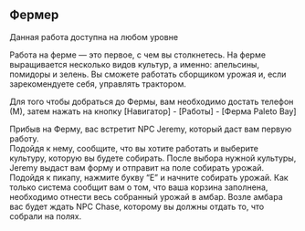 ## Фермер

Данная работа доступна на любом уровне

Работа на ферме — это первое, с чем вы столкнетесь. На ферме выращивается несколько видов культур, а именно: апельсины, помидоры и зелень. Вы сможете работать сборщиком урожая и, если зарекомендуете себя, управлять трактором.  
  
Для того чтобы добраться до Фермы, вам необходимо достать телефон (М), затем нажать на кнопку \[Навигатор\] - \[Работы\] - \[Ферма Paleto Bay\]  
  
Прибыв на Ферму, вас встретит NPC Jeremy, который даст вам первую работу.  
Подойдя к нему, сообщите, что вы хотите работать и выберите культуру, которую вы будете собирать. После выбора нужной культуры, Jeremy выдаст вам форму и отправит на поле собирать урожай. Подойдя к пикапу, нажмите букву “E” и начните собирать урожай. Как только система сообщит вам о том, что ваша корзина заполнена, необходимо отнести весь собранный урожай в амбар. Возле амбара вас будет ждать NPC Chase, которому вы должны отдать то, что собрали на полях.